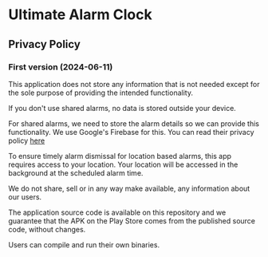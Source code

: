 # Ultimate Alarm Clock 
## Privacy Policy

### First version (2024-06-11)
This application does not store any information that is not needed except for the sole purpose of providing the intended functionality.

If you don't use shared alarms, no data is stored outside your device.

For shared alarms, we need to store the alarm details so we can provide this functionality. We use Google's Firebase for this. You can read their privacy policy [here](https://firebase.google.com/support/privacy)

To ensure timely alarm dismissal for location based alarms, this app requires access to your location. Your location will be accessed in the background at the scheduled alarm time.

We do not share, sell or in any way make available, any information about our users.

The application source code is available on this repository and we guarantee that the APK on the Play Store comes from the published source code, without changes.

Users can compile and run their own binaries.
